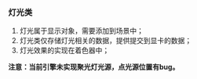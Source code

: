 
### 灯光类

1. 灯光属于显示对象，需要添加到场景中；
2. 灯光类仅存储灯光相关的数据，提供提交到显卡的数据；
3. 灯光效果的实现在着色器中；

**注意：当前引擎未实现聚光灯光源，点光源位置有bug。**
